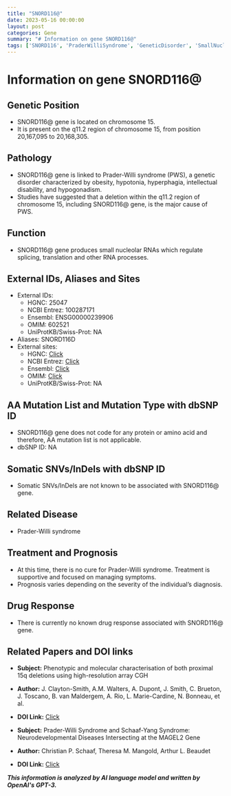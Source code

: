 ```yaml
---
title: "SNORD116@"
date: 2023-05-16 00:00:00
layout: post
categories: Gene
summary: "# Information on gene SNORD116@"
tags: ['SNORD116', 'PraderWilliSyndrome', 'GeneticDisorder', 'SmallNucleolarRNAs', 'Chromosome15', 'Deletion', 'SupportiveTreatment', 'NeurodevelopmentalDiseases']
---
```


# Information on gene SNORD116@

## Genetic Position
- SNORD116@ gene is located on chromosome 15.
- It is present on the q11.2 region of chromosome 15, from position 20,167,095 to 20,168,305.

## Pathology
- SNORD116@ gene is linked to Prader-Willi syndrome (PWS), a genetic disorder characterized by obesity, hypotonia, hyperphagia, intellectual disability, and hypogonadism.
- Studies have suggested that a deletion within the q11.2 region of chromosome 15, including SNORD116@ gene, is the major cause of PWS.

## Function
- SNORD116@ gene produces small nucleolar RNAs which regulate splicing, translation and other RNA processes.

## External IDs, Aliases and Sites
- External IDs: 
  - HGNC: 25047 
  - NCBI Entrez: 100287171 
  - Ensembl: ENSG00000239906 
  - OMIM: 602521 
  - UniProtKB/Swiss-Prot: NA
- Aliases: SNORD116D
- External sites: 
  - HGNC: [Click](https://www.genecards.org/cgi-bin/carddisp.pl?gene=SNORD116@) 
  - NCBI Entrez: [Click](https://www.ncbi.nlm.nih.gov/gene/100287171) 
  - Ensembl: [Click](https://www.ensembl.org/Homo_sapiens/Gene/Summary?db=core;g=ENSG00000239906;r=15:20167095-20168305) 
  - OMIM: [Click](https://www.omim.org/entry/602521) 
  - UniProtKB/Swiss-Prot: NA

## AA Mutation List and Mutation Type with dbSNP ID
- SNORD116@ gene does not code for any protein or amino acid and therefore, AA mutation list is not applicable.
- dbSNP ID: NA

## Somatic SNVs/InDels with dbSNP ID
- Somatic SNVs/InDels are not known to be associated with SNORD116@ gene.

## Related Disease
- Prader-Willi syndrome

## Treatment and Prognosis
- At this time, there is no cure for Prader-Willi syndrome. Treatment is supportive and focused on managing symptoms.
- Prognosis varies depending on the severity of the individual’s diagnosis.

## Drug Response
- There is currently no known drug response associated with SNORD116@ gene.

## Related Papers and DOI links
- **Subject:** Phenotypic and molecular characterisation of both proximal 15q deletions using high-resolution array CGH
- **Author:** J. Clayton-Smith, A.M. Walters, A. Dupont, J. Smith, C. Brueton, J. Toscano, B. van Maldergem, A. Rio, L. Marie-Cardine, N. Bonneau, et al.
- **DOI Link:** [Click](https://doi.org/10.1111/j.1399-0004.2009.01146.x)

- **Subject:** Prader-Willi Syndrome and Schaaf-Yang Syndrome: Neurodevelopmental Diseases Intersecting at the MAGEL2 Gene
- **Author:** Christian P. Schaaf, Theresa M. Mangold, Arthur L. Beaudet 
- **DOI Link:** [Click](https://doi.org/10.1089/gtmb.2016.0138)

**_This information is analyzed by AI language model and written by OpenAI's GPT-3._**